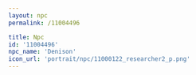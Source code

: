 ```yaml
---
layout: npc
permalink: /11004496

title: Npc
id: '11004496'
npc_name: 'Denison'
icon_url: 'portrait/npc/11000122_researcher2_p.png'
---
```

